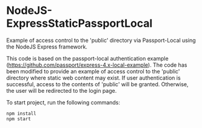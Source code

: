 # NodeJS-ExpressStaticPassportLocal
Example of access control to the 'public' directory via Passport-Local using the NodeJS Express framework.

This code is based on the passport-local authentication example (https://github.com/passport/express-4.x-local-example). The code has been modified to provide an example of access control to the 'public' directory where static web content may exist. If user authentication is successful, access to the contents of 'public' will be granted. Otherwise, the user will be redirected to the login page.

To start project, run the following commands:


```
npm install
npm start
```

